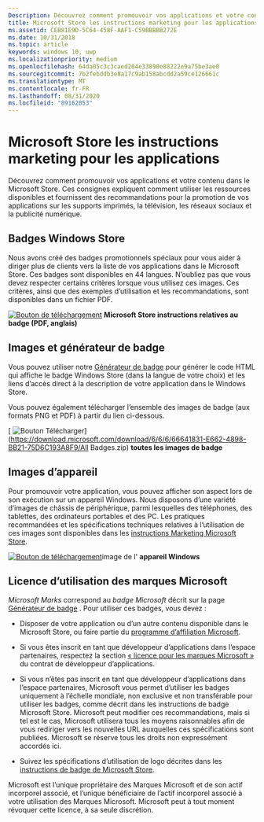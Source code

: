 ```yaml
---
Description: Découvrez comment promouvoir vos applications et votre contenu dans le Microsoft Store. Ces consignes expliquent comment utiliser les ressources disponibles et fournissent des recommandations pour la promotion de vos applications sur les supports imprimés, la télévision, les réseaux sociaux et la publicité numérique.
title: Microsoft Store les instructions marketing pour les applications
ms.assetid: CEB81E9D-5C64-458F-AAF1-C59BBBBB272E
ms.date: 10/31/2018
ms.topic: article
keywords: windows 10, uwp
ms.localizationpriority: medium
ms.openlocfilehash: 64da05c3c3caed204e33890e88222e9a75be3ae0
ms.sourcegitcommit: 7b2febddb3e8a17c9ab158abcdd2a59ce126661c
ms.translationtype: MT
ms.contentlocale: fr-FR
ms.lasthandoff: 08/31/2020
ms.locfileid: "89162053"
---
```

# <a name="microsoft-store-marketing-guidelines-for-apps"></a>Microsoft Store les instructions marketing pour les applications

Découvrez comment promouvoir vos applications et votre contenu dans le Microsoft Store. Ces consignes expliquent comment utiliser les ressources disponibles et fournissent des recommandations pour la promotion de vos applications sur les supports imprimés, la télévision, les réseaux sociaux et la publicité numérique.

## <a name="store-badges"></a>Badges Windows Store

Nous avons créé des badges promotionnels spéciaux pour vous aider à diriger plus de clients vers la liste de vos applications dans le Microsoft Store. Ces badges sont disponibles en 44 langues. N’oubliez pas que vous devez respecter certains critères lorsque vous utilisez ces images. Ces critères, ainsi que des exemples d’utilisation et les recommandations, sont disponibles dans un fichier PDF.

[ ![ Bouton de téléchargement](images/downloadbutton.png)](https://download.microsoft.com/download/0/7/D/07DF43D4-B1A8-4D38-BC02-4903BB36CEE8/Microsoft_Store_Badge_Guidelines.pdf) **Microsoft Store instructions relatives au badge (PDF, anglais)**


## <a name="badge-generator-and-images"></a>Images et générateur de badge

Vous pouvez utiliser notre [Générateur de badge](https://developer.microsoft.com/store/badges) pour générer le code HTML qui affiche le badge Windows Store (dans la langue de votre choix) et les liens d’accès direct à la description de votre application dans le Windows Store.

Vous pouvez également télécharger l’ensemble des images de badge (aux formats PNG et PDF) à partir du lien ci-dessous.

[ ![ Bouton Télécharger](images/downloadbutton.png)](https://download.microsoft.com/download/6/6/6/66641831-E662-4898-BB21-75D6C193A8F9/All Badges.zip) **toutes les images de badge**


## <a name="device-images"></a>Images d’appareil

Pour promouvoir votre application, vous pouvez afficher son aspect lors de son exécution sur un appareil Windows. Nous disposons d’une variété d’images de châssis de périphérique, parmi lesquelles des téléphones, des tablettes, des ordinateurs portables et des PC. Les pratiques recommandées et les spécifications techniques relatives à l’utilisation de ces images sont disponibles dans les [instructions Marketing Microsoft Store](https://download.microsoft.com/download/0/7/D/07DF43D4-B1A8-4D38-BC02-4903BB36CEE8/Microsoft_Store_Badge_Guidelines.pdf).

[ ![ Bouton de téléchargement](images/downloadbutton.png)](https://download.microsoft.com/download/1/A/5/1A58A23A-1388-4097-B441-A3E8DBC14849/Windows_Store_Device_Art.zip)image de l' **appareil Windows**

## <a name="license-to-microsoft-marks"></a>Licence d’utilisation des marques Microsoft

*Microsoft Marks* correspond au *badge Microsoft* décrit sur la page [Générateur de badge](https://developer.microsoft.com/store/badges) . Pour utiliser ces badges, vous devez :

-   Disposer de votre application ou d’un autre contenu disponible dans le Microsoft Store, ou faire partie du [programme d’affiliation Microsoft](https://www.microsoftaffiliates.com/).

-   Si vous êtes inscrit en tant que développeur d’applications dans l’espace partenaires, respectez la section [« licence pour les marques Microsoft »](/legal/windows/agreements/app-developer-agreement#license_to_mark) du contrat de développeur d’applications.

-   Si vous n’êtes pas inscrit en tant que développeur d’applications dans l’espace partenaires, Microsoft vous permet d’utiliser les badges uniquement à l’échelle mondiale, non exclusive et non transférable pour utiliser les badges, comme décrit dans les instructions de badge Microsoft Store. Microsoft peut modifier ces recommandations, mais si tel est le cas, Microsoft utilisera tous les moyens raisonnables afin de vous rediriger vers les nouvelles URL auxquelles ces spécifications sont publiées. Microsoft se réserve tous les droits non expressément accordés ici.

-   Suivez les spécifications d’utilisation de logo décrites dans les [instructions de badge de Microsoft Store](https://download.microsoft.com/download/0/7/D/07DF43D4-B1A8-4D38-BC02-4903BB36CEE8/Microsoft_Store_Badge_Guidelines.pdf).

Microsoft est l’unique propriétaire des Marques Microsoft et de son actif incorporel associé, et l’unique bénéficiaire de l’actif incorporel associé à votre utilisation des Marques Microsoft. Microsoft peut à tout moment révoquer cette licence, à sa seule discrétion.

 

 